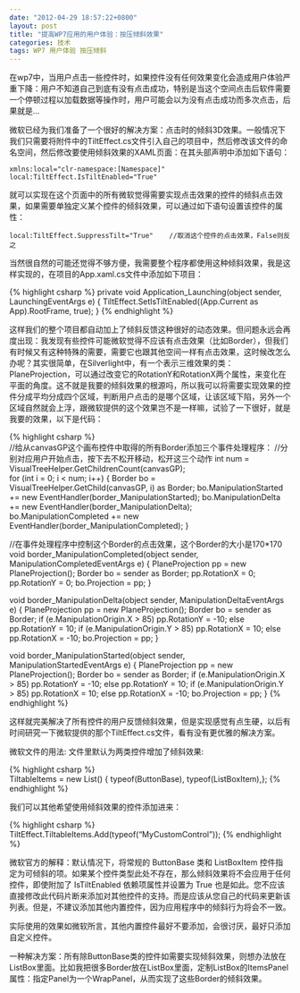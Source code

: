 ```yaml
---
date: "2012-04-29 18:57:22+0800"
layout: post
title: "提高WP7应用的用户体验：按压倾斜效果"
categories: 技术
tags: WP7 用户体验 按压倾斜
---
```



在wp7中，当用户点击一些控件时，如果控件没有任何效果变化会造成用户体验严重下降：用户不知道自己到底有没有点击成功，特别是当这个空间点击后软件需要一个停顿过程以加载数据等操作时，用户可能会以为没有点击成功而多次点击，后果就是…

微软已经为我们准备了一个很好的解决方案：点击时的倾斜3D效果。一般情况下我们只需要将附件中的TiltEffect.cs文件引入自己的项目中，然后修改该文件的命名空间，然后修改要使用倾斜效果的XAML页面：在其头部声明中添加如下语句：

	xmlns:local="clr-namespace:[Namespace]"
	local:TiltEffect.IsTiltEnabled="True"

就可以实现在这个页面中的所有微软觉得需要实现点击效果的控件的倾斜点击效果，如果需要单独定义某个控件的倾斜效果，可以通过如下语句设置该控件的属性：

	local:TiltEffect.SuppressTilt="True"	//取消这个控件的点击效果，False则反之

当然很自然的可能还觉得不够方便，我需要整个程序都使用这种倾斜效果，我是这样实现的，在项目的App.xaml.cs文件中添加如下项目：

{% highlight csharp %}
private void Application_Launching(object sender, LaunchingEventArgs e)
{
     TiltEffect.SetIsTiltEnabled((App.Current as App).RootFrame, true);
}
{% endhighlight %}

这样我们的整个项目都自动加上了倾斜反馈这种很好的动态效果。但问题永远会再度出现：我发现有些控件可能微软觉得不应该有点击效果（比如Border），但我们有时候又有这种特殊的需要，需要它也跟其他空间一样有点击效果，这时候改怎么办呢？其实很简单，在Silverlight中，有一个表示三维效果的类：PlaneProjection，可以通过改变它的RotationY和RotationX两个属性，来变化在平面的角度。这不就是我要的倾斜效果的根源吗，所以我可以将需要实现效果的控件分成平均分成四个区域，判断用户点击的是哪个区域，让该区域下陷，另外一个区域自然就会上浮，跟微软提供的这个效果岂不是一样嘛，试验了一下很好，就是我要的效果，以下是代码：

{% highlight csharp %}	
//给从canvasGP这个画布控件中取得的所有Border添加三个事件处理程序：
//分别对应用户开始点击，按下去不松开移动，松开这三个动作
int num = VisualTreeHelper.GetChildrenCount(canvasGP);  
for (int i = 0; i < num; i++)
{
    Border bo = VisualTreeHelper.GetChild(canvasGP, i) as Border;
    bo.ManipulationStarted += 
    	new EventHandler<ManipulationStartedEventArgs>(border_ManipulationStarted);
    bo.ManipulationDelta += 
    	new EventHandler<ManipulationDeltaEventArgs>(border_ManipulationDelta);
    bo.ManipulationCompleted += 
    	new EventHandler<ManipulationCompletedEventArgs>(border_ManipulationCompleted);
}

//在事件处理程序中控制这个Border的点击效果，这个Border的大小是170*170
void border_ManipulationCompleted(object sender, ManipulationCompletedEventArgs e)
{
    PlaneProjection pp = new PlaneProjection();
    Border bo = sender as Border;
    pp.RotationX = 0;
    pp.RotationY = 0;
    bo.Projection = pp;
}

void border_ManipulationDelta(object sender, ManipulationDeltaEventArgs e)
{
    PlaneProjection pp = new PlaneProjection();
    Border bo = sender as Border;
    if (e.ManipulationOrigin.X > 85)
        pp.RotationY = -10;
    else
        pp.RotationY = 10;
    if (e.ManipulationOrigin.Y > 85)
        pp.RotationX = 10;
    else
        pp.RotationX = -10;
    bo.Projection = pp;
}

void border_ManipulationStarted(object sender, ManipulationStartedEventArgs e)
{
    PlaneProjection pp = new PlaneProjection();
    Border bo = sender as Border;
    if (e.ManipulationOrigin.X > 85)
        pp.RotationY = -10;
    else
        pp.RotationY = 10;
    if (e.ManipulationOrigin.Y > 85)
        pp.RotationX = 10;
    else
        pp.RotationX = -10;
    bo.Projection = pp;
}
{% endhighlight %}
	
这样就完美解决了所有控件的用户反馈倾斜效果，但是实现感觉有点生硬，以后有时间研究一下微软提供的那个TiltEffect.cs文件，看有没有更优雅的解决方案。

微软文件的用法:
文件里默认为两类控件增加了倾斜效果:

{% highlight csharp %}	
TiltableItems = new List<Type>() { typeof(ButtonBase), typeof(ListBoxItem),};
{% endhighlight %}

我们可以其他希望使用倾斜效果的控件添加进来：

{% highlight csharp %}	
TiltEffect.TiltableItems.Add(typeof(“MyCustomControl”));
{% endhighlight %}

微软官方的解释：默认情况下，将常规的 ButtonBase 类和 ListBoxItem 控件指定为可倾斜的项。如果某个控件类型此处不存在，那么倾斜效果将不会应用于任何控件，即使附加了 IsTiltEnabled 依赖项属性并设置为 True 也是如此。您不应该直接修改此代码片断来添加对其他控件的支持。而是应该从您自己的代码来更新该列表。但是，不建议添加其他内置控件，因为应用程序中的倾斜行为将会不一致。

实际使用的效果如微软所言，其他内置控件最好不要添加，会很讨厌，最好只添加自定义控件。

一种解决方案：所有除ButtonBase类的控件如需要实现倾斜效果，则想办法放在ListBox里面。比如我把很多Border放在ListBox里面，定制ListBox的ItemsPanel属性：指定Panel为一个WrapPanel，从而实现了这些Border的倾斜效果。
